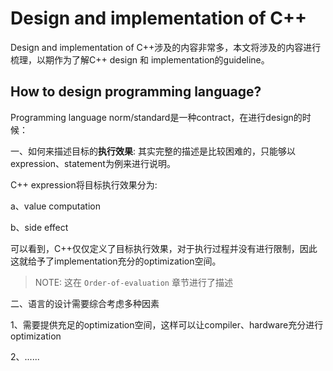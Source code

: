 # Design and implementation of C++

Design and implementation of C++涉及的内容非常多，本文将涉及的内容进行梳理，以期作为了解C++ design 和 implementation的guideline。

## How to design programming language?

Programming language norm/standard是一种contract，在进行design的时候：

一、如何来描述目标的**执行效果**: 其实完整的描述是比较困难的，只能够以expression、statement为例来进行说明。

C++ expression将目标执行效果分为:

a、value computation

b、side effect

可以看到，C++仅仅定义了目标执行效果，对于执行过程并没有进行限制，因此这就给予了implementation充分的optimization空间。

> NOTE: 这在 `Order-of-evaluation` 章节进行了描述

二、语言的设计需要综合考虑多种因素

1、需要提供充足的optimization空间，这样可以让compiler、hardware充分进行optimization

2、......

